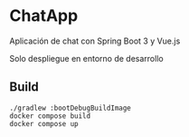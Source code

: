 # ChatApp
Aplicación de chat con Spring Boot 3 y Vue.js

Solo despliegue en entorno de desarrollo

## Build
```
./gradlew :bootDebugBuildImage
docker compose build
docker compose up
```





